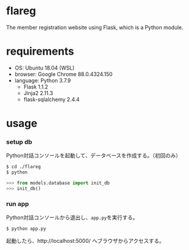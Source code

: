 # flareg
 The member registration website using Flask, which is a Python module.

 # requirements
 
 - OS: Ubuntu 18.04 (WSL)
 - browser: Google Chrome 88.0.4324.150
 - language: Python 3.7.9
    - Flask 1.1.2
    - Jinja2 2.11.3
    - flask-sqlalchemy 2.4.4

 # usage

 ### setup db
 
 Python対話コンソールを起動して、データベースを作成する。（初回のみ）
 ```sh
 $ cd ./flareg
 $ python
 ```

 ```python
 >>> from models.database import init_db
 >>> init_db()
 ```
 
 ### run app

 Python対話コンソールから退出し、`app.py`を実行する。

 ```sh
 $ python app.py
 ```

 起動したら、http://localhost:5000/ へブラウザからアクセスする。
